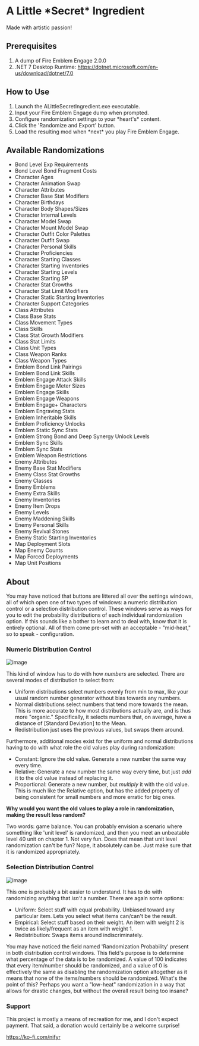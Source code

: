 # A Little \*Secret\* Ingredient
Made with artistic passion!

## Prerequisites
1. A dump of Fire Emblem Engage 2.0.0
2. .NET 7 Desktop Runtime: https://dotnet.microsoft.com/en-us/download/dotnet/7.0

## How to Use
1. Launch the ALittleSecretIngredient.exe executable.
2. Input your Fire Emblem Engage dump when prompted.
3. Configure randomization settings to your \*heart's\* content.
4. Click the 'Randomize and Export' button.
5. Load the resulting mod when \*next\* you play Fire Emblem Engage.

## Available Randomizations
- Bond Level Exp Requirements
- Bond Level Bond Fragment Costs
- Character Ages
- Character Animation Swap
- Character Attributes
- Character Base Stat Modifiers
- Character Birthdays
- Character Body Shapes/Sizes
- Character Internal Levels
- Character Model Swap
- Character Mount Model Swap
- Character Outfit Color Palettes
- Character Outfit Swap
- Character Personal Skills
- Character Proficiencies
- Character Starting Classes
- Character Starting Inventories
- Character Starting Levels
- Character Starting SP
- Character Stat Growths
- Character Stat Limit Modifiers
- Character Static Starting Inventories
- Character Support Categories
- Class Attributes
- Class Base Stats
- Class Movement Types
- Class Skills
- Class Stat Growth Modifiers
- Class Stat Limits
- Class Unit Types
- Class Weapon Ranks
- Class Weapon Types
- Emblem Bond Link Pairings
- Emblem Bond Link Skills
- Emblem Engage Attack Skills
- Emblem Engage Meter Sizes
- Emblem Engage Skills
- Emblem Engage Weapons
- Emblem Engage+ Characters
- Emblem Engraving Stats
- Emblem Inheritable Skills
- Emblem Proficiency Unlocks
- Emblem Static Sync Stats
- Emblem Strong Bond and Deep Synergy Unlock Levels
- Emblem Sync Skills
- Emblem Sync Stats
- Emblem Weapon Restrictions
- Enemy Attributes
- Enemy Base Stat Modifiers
- Enemy Class Stat Growths
- Enemy Classes
- Enemy Emblems
- Enemy Extra Skills
- Enemy Inventories
- Enemy Item Drops
- Enemy Levels
- Enemy Maddening Skills
- Enemy Personal Skills
- Enemy Revival Stones
- Enemy Static Starting Inventories
- Map Deployment Slots
- Map Enemy Counts
- Map Forced Deployments
- Map Unit Positions

## About
You may have noticed that buttons are littered all over the settings windows, all of which open one of two types of windows: a numeric distribution control or a selection distribution control. These windows serve as ways for you to edit the probability distributions of each individual randomization option. If this sounds like a bother to learn and to deal with, know that it is entirely optional. All of them come pre-set with an acceptable - "mid-heat," so to speak - configuration.

### Numeric Distribution Control

![image](https://user-images.githubusercontent.com/34029571/236585597-8ccfd93c-5efe-4478-96ad-e964855bc421.png)

This kind of window has to do with how *numbers* are selected. There are several modes of distribution to select from:
- Uniform distributions select numbers evenly from min to max, like your usual random number generator without bias towards any numbers.
- Normal distributions select numbers that tend more towards the mean. This is more accurate to how most distributions actually are, and is thus more "organic." Specifically, it selects numbers that, on average, have a distance of [Standard Deviation] to the Mean.
- Redistribution just uses the previous values, but swaps them around.

Furthermore, additional modes exist for the uniform and normal distributions having to do with what role the old values play during randomization:
- Constant: Ignore the old value. Generate a new number the same way every time.
- Relative: Generate a new number the same way every time, but just *add* it to the old value instead of replacing it.
- Proportional: Generate a new number, but *multiply* it with the old value. This is much like the Relative option, but has the added property of being consistent for small numbers and more erratic for big ones.

**Why would you want the old values to play a role in randomization, making the result less random?**

Two words: game balance. You can probably envision a scenario where something like 'unit level' is randomized, and then you meet an unbeatable level 40 unit on chapter 1. Not very fun. Does that mean that unit level randomization can't be fun? Nope, it absolutely can be. Just make sure that it is randomized appropriately.

### Selection Distribution Control

![image](https://user-images.githubusercontent.com/34029571/236589497-2a7e776d-990e-4c30-8fc4-95d47cc1e9dd.png)

This one is probably a bit easier to understand. It has to do with randomizing anything that *isn't* a number. There are again some options:
- Uniform: Select stuff with equal probability. Unbiased toward any particular item. Lets you select what items can/can't be the result.
- Empirical: Select stuff based on their weight. An item with weight 2 is twice as likely/frequent as an item with weight 1.
- Redistribution: Swaps items around indiscriminately.

You may have noticed the field named 'Randomization Probability' present in both distribution control windows. This field's purpose is to determine what percentage of the data is to be randomized. A value of 100 indicates that every item/number should be randomized, and a value of 0 is effectively the same as disabling the randomization option altogether as it means that none of the items/numbers should be randomized. What's the point of this? Perhaps you want a "low-heat" randomization in a way that allows for drastic changes, but without the overall result being too insane?

### Support
This project is mostly a means of recreation for me, and I don't expect payment. That said, a donation would certainly be a welcome surprise!

https://ko-fi.com/nifyr
